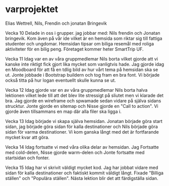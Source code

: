 # varprojektet
Elias Wettrell, Nils, Frendin och jonatan Bringevik

Vecka 10
Delade in oss i grupper. jag jobbar med: Nils frendin och Jonatan bringevik.
Kom även på vår ide vilket är en hemsida som riktar sig till fattiga studenter och ungdomar. Hemsidan tipsar om biliga resemål med roliga aktiviteter för en bilig peng.
Företaget kommer heter SmartTrip UF.

Vecka 11
Idag var en av våra gruppmedlemar Nils borta vilket gjorde att vi kanske inte riktigt fick gjort lika mycket som vanligtvis hade. 
Jag gjorde idag en Moodboard för att få en tdlig bild av hur vårt tema på hemsidan ska se ut. 
Jonte jobbade i Bootstrap buildern och tog fram en bra font. 
Vi började också titta på hur logan eventuellt skulle kunna se ut. 

Vecka 12
Idag gjorde var en av våra gruppmedlemar Nils borta halva lektionen vilket lede till att det blev lite stressigt på sliutet men vi klarade det bra. 
Jag gjorde en wireframe och spwamade sedan vidare på själva sidans strucktur. Jonte gjorde en sitemap och Nisse gjorde en "Call to action".
Vi gjorde även tillsammans en map där alla filer ska ligga i.

Vecka 13
Idag började vi skapa själva hemsidan. Jonatan började göra start sidan, jag började göra sidan för kalla destinationer och Nils började göra sidan för varma destinationer. 
Vi kom ganska långt med det är fortfarande mycket kvar att göra.

Vecka 14
Idag fortsatte vi med våra olika delar av hemsidan. Jag Fortsatte med cold-delen, Nisse gjorde warm-delen och Jonte fortsatte med startsidan och fonter.

Vecka 15
Idag har vi skrivit väldigt mycket kod. Jag har jobbat vidare med sidan för kalla destinationer och faktiskt kommit väldigt långt. Fixade "Billiga ställen" och "Populära ställen". Nästa lektion blir det att färdigställa sidan.

